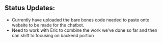 ## Status Updates:

- Currently have uploaded the bare bones code needed to paste onto website to be made for the chatbot.
- Need to work with Eric to combine the work we've done so far and then can shift to focusing on backend portion
